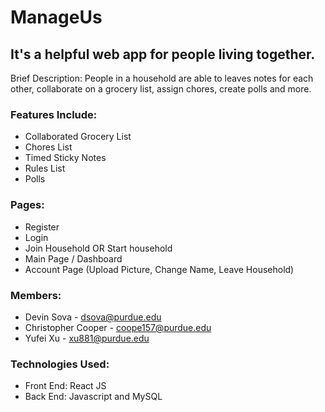 # ManageUs

## It's a helpful web app for people living together.
Brief Description: People in a household are able to leaves notes for each other, collaborate on a grocery list, assign chores, create polls and more.

### Features Include:
- Collaborated Grocery List
- Chores List
- Timed Sticky Notes
- Rules List
- Polls

### Pages:
- Register
- Login
- Join Household OR Start household
- Main Page / Dashboard
- Account Page (Upload Picture, Change Name, Leave Household)

### Members:
- Devin Sova - dsova@purdue.edu
- Christopher Cooper - coope157@purdue.edu
- Yufei Xu - xu881@purdue.edu

### Technologies Used:
- Front End: React JS
- Back End: Javascript and MySQL

